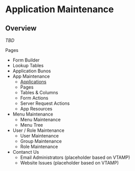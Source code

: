 # Application Maintenance

## Overview

_TBD_

Pages

* Form Builder
* Lookup Tables
* Application Bunos
* App Maintenance
  * [Applications](Applications "Application Maintenance")
  * Pages
  * Tables & Columns
  * Form Actions
  * Server Request Actions
  * App Resources
* Menu Maintenance
  * Menu Maintenance
  * Menu Tree
* User / Role Maintenance
  * User Maintenance
  * Group Maintenance
  * Role Maintenance
* Contanct Us
  * Email Administrators (placeholder based on VTAMP)
  * Website Issues (placeholder based on VTAMP)
